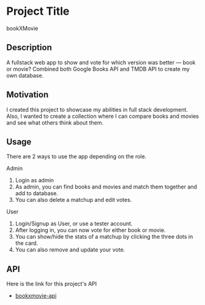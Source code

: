 # Project Title

bookXMovie

## Description

A fullstack web app to show and vote for which version was better — book or movie? Combined both Google Books API and TMDB API to create my own database.

## Motivation

I created this project to showcase my abilities in full stack development. Also, I wanted to create a collection where I can compare books and movies and see what others think about them.

## Usage

There are 2 ways to use the app depending on the role.

Admin

1. Login as admin
2. As admin, you can find books and movies and match them together and add to database.
3. You can also delete a matchup and edit votes.

User

1. Login/Signup as User, or use a tester account.
2. After logging in, you can now vote for either book or movie.
3. You can show/hide the stats of a matchup by clicking the three dots in the card.
4. You can also remove and update your vote.

## API
Here is the link for this project's API
- [bookxmovie-api](https://github.com/rodelcdavid/bookxmovie-api)
